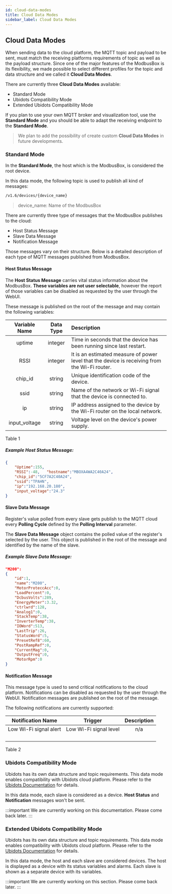 ```yaml
---
id: cloud-data-modes
title: Cloud Data Modes
sidebar_label: Cloud Data Modes
---
```




## Cloud Data Modes

When sending data to the cloud platform, the MQTT topic and payload to be sent, must match the receiving platforms requirements of topic as well as the payload structure. Since one of the major features of the ModbusBox is its flexibility, we made possible to select different profiles for the topic and data structure and we called it **Cloud Data Modes**.

There are currently three **Cloud Data Modes** available:

* Standard Mode
* Ubidots Compatibility Mode
* Extended Ubidots Compatibility Mode

If you plan to use your own MQTT broker and visualization tool, use the **Standard Mode** and you should be able to adapt the receiving endpoint to the **Standard Mode**. 

> We plan to add the possibility of create custom **Cloud Data Modes** in future developments. 



### Standard Mode

In the **Standard Mode**, the host which is the ModbusBox, is considered the root device. 

In this data mode, the following topic is used to publish all kind of messages:

```bash
/v1.6/devices/{device_name}
```

> device_name: Name of the ModbusBox



There are currently three type of messages that the ModbusBox publishes to the cloud:

* Host Status Message
* Slave Data Message
* Notification Message



Those messages vary on their structure. Below is a detailed description of each type of MQTT messages published from ModbusBox.



#### Host Status Message

The **Host Status Message** carries vital status information about the ModbusBox. **These variables are not user selectable**, however the report of those variables can be disabled as requested by the user through the WebUI. 

These message is published on the root of the message and may contain the following variables:

| Variable Name | Data Type | Description                                                  |
| :-----------: | :-------: | :----------------------------------------------------------- |
|    uptime     |  integer  | Time in seconds that the device has been running since last restart. |
|     RSSI      |  integer  | It is an estimated measure of power level that the device is receiving from the Wi-Fi router. |
|    chip_id    |  string   | Unique identification code of the device.                    |
|     ssid      |  string   | Name of the network or Wi-Fi signal that the device is connected to. |
|      ip       |  string   | IP address assigned to the device by the Wi-Fi router on the local network. |
| input_voltage |  string   | Voltage level on the device's power supply.                  |

Table 1

##### Example Host Status Message:

```json
{
    "Uptime":155,
    "RSSI":-48,   "hostname":"MBOXA4WA2C40A24",
    "chip_id":"5CF7A2C40A24",
    "ssid":"TPAHN",
    "ip":"192.168.20.180",
    "input_voltage":"24.3"
}
```



#### Slave Data Message

Register's value polled from every slave gets publish to the MQTT cloud every **Polling Cycle** defined by the **Polling Interval** parameter.

The **Slave Data Message** object contains the polled value of the register's selected by the user. This object is published in the root of the message and identified by the name of the slave.

##### Example Slave Data Message:

```json
"M200":
{
    "id":1,
    "name":"M200",
    "MotorProteccAcc":0,
    "LoadPercent":0,
    "DcbusVolts":289,
    "EnergyMeter":3.32,
    "ctrlwrd":128,
    "Analog1":0,
    "StackTemp":38,
    "InverterTemp":38,
    "IOWord":513,
    "LastTrip":26,
    "StatusWord":5,
    "PresetRef8":60,
    "PostRampRef":0,
    "CurrentMag":0,
    "OutputFreq":0,
    "MotorRpm":0
}

```



#### Notification Message

This message type is used to send critical notifications to the cloud platform. Notifications can be disabled as requested by the user through the WebUI. Notification messages are published on the root of the message. 

The following notifications are currently supported: 

|   Notification Name    |        Trigger         | Description |
| :--------------------: | :--------------------: | :---------: |
| Low Wi-Fi signal alert | Low Wi-Fi signal level |     n/a     |
|                        |                        |             |
|                        |                        |             |
|                        |                        |             |
|                        |                        |             |

Table 2



### Ubidots Compatibility Mode

Ubidots has its own data structure and topic requirements. This data mode enables compatibility with Ubidots cloud platform. Please refer to the [Ubidots Documentation](https://ubidots.com/docs/hw/#mqtt) for details.

In this data mode, each slave is considered as a device. **Host Status** and **Notification** messages won't be sent. 

:::important
We are currently working on this documentation. Please come back later.
:::

### Extended Ubidots Compatibility Mode

Ubidots has its own data structure and topic requirements. This data mode enables compatibility with Ubidots cloud platform. Please refer to the [Ubidots Documentation](https://ubidots.com/docs/hw/#mqtt) for details.

In this data mode, the host and each slave are considered devices. The host is displayed as a device with its status variables and alarms. Each slave is shown as a separate device with its variables.

:::important
We are currently working on this section. Please come back later.
:::